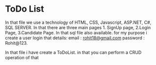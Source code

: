# ToDo List

In that file we use a technology of HTML, CSS, Javascript, ASP.NET, C#, SQL SERVER.
In that there are three main pages 1. SignUp page, 2.Login Page, 3.Candidate Page.
In that sql file also available.
for my purpose i create a user login that details:
email : rohit18@gmail.com
password : Rohit@123.

In that file i have create a ToDoList. in that you can perform a CRUD operation of that
